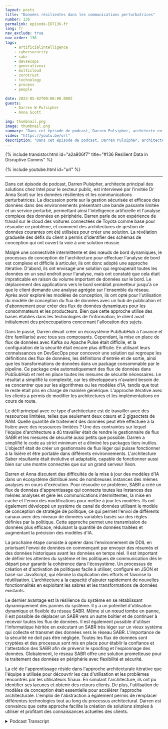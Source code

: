```yaml
---
layout: posts
title: "Données résilientes dans les communications perturbatrices"
number: 136
permalink: episode-EDT136-fr
lang: fr
nav_exclude: true
nav_order: 136
tags:
    - artificialintelligence
    - cybersecurity
    - sabr
    - devsecops
    - generativeai
    - multicloud
    - zerotrust
    - technology
    - process
    - people

date: 2023-05-02T00:00:00.000Z
guests:
    - Darren W Pulsipher
    - Anna Scott

img: thumbnail.png
image: thumbnail.png
summary: "Dans cet épisode de podcast, Darren Pulsipher, architecte en chef de solutions d'Intel pour le secteur public, est interviewé par la présentatrice invitée, le Dr Anna Scott, sur les données résilientes avec les communications perturbatrices."
video: "https://youtu.be/url"
description: "Dans cet épisode de podcast, Darren Pulsipher, architecte en chef de solutions d'Intel pour le secteur public, est interviewé par la présentatrice invitée, le Dr Anna Scott, sur les données résilientes avec les communications perturbatrices."
---
```


<div>
{% include transistor.html id="a2a806f7" title="#136 Resilient Data in Disruptive Comms" %}

{% include youtube.html id="url" %}
</div>

---

Dans cet épisode de podcast, Darren Pulsipher, architecte principal des solutions chez Intel pour le secteur public, est interviewé par l'invitée Dr Anna Scott sur les données résilientes et les communications perturbatrices. La discussion porte sur la gestion sécurisée et efficace des données dans des environnements présentant une bande passante limitée et un service perturbé, permettant ainsi l'intelligence artificielle et l'analyse complexe des données en périphérie. Darren parle de son expérience de travail sur le cloud des voitures connectées de Toyota comme base pour résoudre ce problème, et comment des architectures de gestion de données courantes ont été utilisées pour créer une solution. La révélation graduelle des défis du client a permis d'identifier des schémas de conception qui ont ouvert la voie à une solution réussie.

Malgré une connectivité intermittente et des nœuds de bord dynamiques, le processus de conception de l'architecture pour effectuer l'analyse de bord est complexe et difficile à articuler, ils ont donc adopté une approche itérative. D'abord, ils ont envisagé une solution qui regrouperait toutes les données en un seul endroit pour l'analyse, mais ont constaté que cela était impraticable en raison du volume important de données sur le bord. Le déplacement des applications vers le bord semblait prometteur jusqu'à ce que le client demande une analyse agrégée sur l'ensemble du réseau. Après avoir exploré les modèles de conception, ils ont opté pour l'utilisation du modèle de conception du flux de données avec un hub de publication et d'abonnement pour créer des flux de données dynamiques pour les consommateurs et les producteurs. Bien que cette approche utilise des bases établies dans les technologies de l'information, le client avait initialement des préoccupations concernant l'allocation des sujets.

Dans le passé, Darren devait créer un écosystème PubSubHub à l'avance et être familiarisé avec tous ses composants. Cependant, la mise en place de flux de données avec Kafka ou Apache Pulse était difficile, et la configuration de la sécurité était encore plus difficile. En utilisant leurs connaissances en DevSecOps pour concevoir une solution qui regroupe les définitions des flux de données, les définitions d'entrée et de sortie, ainsi que les transformations de données dans un package consommable par le pipeline. Ce package crée automatiquement des flux de données dans PubSubHub et met en place toutes les mesures de sécurité nécessaires. Le résultat a simplifié la complexité, car les développeurs n'avaient besoin de se concentrer que sur les algorithmes ou les modèles d'IA, tandis que tout le reste était pris en charge de manière générique. L'approche itérative avec les clients a permis de modifier les architectures et les implémentations en cours de route.

Le défi principal avec ce type d'architecture est de travailler avec des ressources limitées, telles que seulement deux cœurs et 2 gigaoctets de RAM. Quelle quantité de traitement des données peut être effectuée à la lisière avec des ressources limitées ? Une des contraintes sur lequel l'équipe d'architecture a dû travailler était de rendre le gestionnaire de flux SABR et les mesures de sécurité aussi petits que possible. Darren a simplifié le code au strict minimum et a éliminé les packages tiers inutiles. L'objectif était de créer un gestionnaire de flux léger qui puisse fonctionner à la lisière et être portable dans différents environnements. L'architecture Saber résultante était évolutive et adaptable, capable de fonctionner aussi bien sur une montre connectée que sur un grand serveur Xeon.

Darren et Anna discutent des difficultés de la mise à jour des modèles d'IA dans un écosystème distribué avec de nombreuses instances des mêmes analyses en cours d'exécution. Pour résoudre ce problème, SABR a créé un flux de données d'apprentissage qui connecte toutes les instances des mêmes analyses et gère les communications intermittentes, la mise en cache et l'envoi des modifications pour mettre à jour les modèles. Ils ont également développé un système de canal de données utilisant le modèle de conception de stratégie de politique, ce qui permet l'envoi de différents canaux avec des niveaux de données variables basés sur des règles définies par la politique. Cette approche permet une transmission de données plus efficace, réduisant la quantité de données traitées et augmentant la précision des modèles d'IA.

La prochaine étape consiste à opérer dans l'environnement de DDIL en priorisant l'envoi de données en commençant par envoyer des résumés et des données historiques avant les données en temps réel. Il est important de définir les attentes du système et les politiques de communication dès le départ pour garantir la cohérence dans l'écosystème. Un processus de création et d'activation de politiques facile à utiliser, configuré en JSON et basé sur JavaScript, qui élimine la duplication des efforts et favorise la réutilisation. L'architecture a la capacité d'ajouter rapidement de nouvelles fonctionnalités en exploitant les sabres et les transformations de données existants.

Le dernier avantage est la résilience du système en se rétablissant dynamiquement des pannes du système. Il y a un potentiel d'utilisation dynamique et flexible du réseau SABR. Même si un nœud tombe en panne, il est possible de déplacer un SABR vers un autre boîtier et de continuer à recevoir toutes les flux de données. Il est également possible d'utiliser l'informatique héritée en exécutant un SABR très léger sur un vieux système qui collecte et transmet des données vers le réseau SABR. L'importance de la sécurité ne doit pas être négligée. Toutes les flux de données sont cryptées et des processus sont mis en place pour établir la confiance et l'attestation des SABR afin de prévenir le spoofing et l'espionnage des données. Globalement, le réseau SABR offre une solution prometteuse pour le traitement des données en périphérie avec flexibilité et sécurité.

La clé de l'apprentissage réside dans l'approche architecturale itérative que l'équipe a utilisée pour découvrir les cas d'utilisation et les problèmes rencontrés par les utilisateurs finaux. En simulant l'architecture, ils ont pu identifier ses lacunes et obtenir des retours clients. De plus, l'utilisation de modèles de conception était essentielle pour accélérer l'approche architecturale. L'emploi de l'abstraction a également permis de remplacer différentes technologies tout au long du processus architectural. Darren est convaincu que cette approche facilite la création de solutions simples à utiliser et profitant des connaissances actuelles des clients.



<details>
<summary> Podcast Transcript </summary>

<p></p>

</details>
